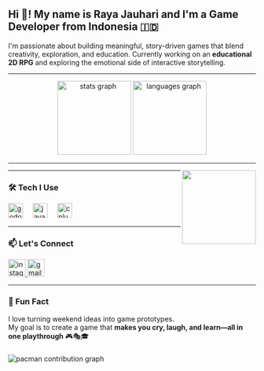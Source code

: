 <h2 align="left">Hi 👋! My name is Raya Jauhari and I'm a Game Developer from Indonesia 🇮🇩</h2>

I'm passionate about building meaningful, story-driven games that blend creativity, exploration, and education. Currently working on an **educational 2D RPG** and exploring the emotional side of interactive storytelling.

---

<div align="center">
  <img src="https://github-readme-stats.vercel.app/api?username=rayajauhari&hide_title=false&hide_rank=false&show_icons=true&include_all_commits=true&count_private=true&disable_animations=false&theme=dracula&locale=en&hide_border=false" height="150" alt="stats graph"  />
  <img src="https://github-readme-stats.vercel.app/api/top-langs?username=rayajauhari&locale=en&hide_title=false&layout=compact&card_width=320&langs_count=5&theme=dracula&hide_border=false" height="150" alt="languages graph"  />
</div>

---

<img align="right" height="150" src="https://media1.giphy.com/media/v1.Y2lkPTc5MGI3NjExNHNuaXRiaTR0bHpxZ2dla3NlbDFwdTZ4NTEycmI5cWI3dmowODA5MSZlcD12MV9pbnRlcm5hbF9naWZfYnlfaWQmY3Q9Zw/eL00ihPDmpZTdxBOfn/giphy.gif" />

---

### 🛠️ Tech I Use
<div align="left">
  <img src="https://cdn.jsdelivr.net/gh/devicons/devicon/icons/godot/godot-original.svg" height="30" alt="godot logo" />
  <img width="12" />
  <img src="https://cdn.jsdelivr.net/gh/devicons/devicon/icons/java/java-original.svg" height="30" alt="java logo" />
  <img width="12" />
  <img src="https://cdn.jsdelivr.net/gh/devicons/devicon/icons/cplusplus/cplusplus-original.svg" height="30" alt="cplusplus logo" />
</div>

---

### 📫 Let's Connect
<div align="left">
  <a href="https://www.instagram.com/rayjhr" target="_blank">
    <img src="https://img.shields.io/static/v1?message=Instagram&logo=instagram&label=&color=E4405F&logoColor=white&labelColor=&style=for-the-badge" height="35" alt="instagram logo" />
  </a>
  <a href="mailto:muhammadrayajauhari@gmail.com" target="_blank">
    <img src="https://img.shields.io/static/v1?message=Gmail&logo=gmail&label=&color=D14836&logoColor=white&labelColor=&style=for-the-badge" height="35" alt="gmail logo" />
  </a>
</div>

---

### 🎯 Fun Fact
I love turning weekend ideas into game prototypes.  
My goal is to create a game that **makes you cry, laugh, and learn—all in one playthrough** 🎮🎭🎓

###

<picture>
  <source media="(prefers-color-scheme: dark)" srcset="https://raw.githubusercontent.com/maurodesouza/maurodesouza/output/pacman-contribution-graph-dark.svg">
  <source media="(prefers-color-scheme: light)" srcset="https://raw.githubusercontent.com/maurodesouza/maurodesouza/output/pacman-contribution-graph.svg">
  <img alt="pacman contribution graph" src="https://raw.githubusercontent.com/maurodesouza/maurodesouza/output/pacman-contribution-graph.svg">
</picture>

###
